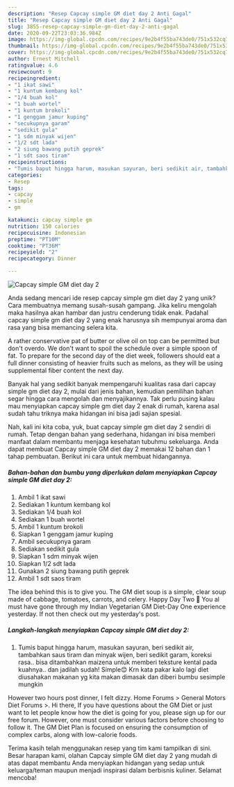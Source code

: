 ```yaml
---
description: "Resep Capcay simple GM diet day 2 Anti Gagal"
title: "Resep Capcay simple GM diet day 2 Anti Gagal"
slug: 3855-resep-capcay-simple-gm-diet-day-2-anti-gagal
date: 2020-09-22T23:03:36.984Z
image: https://img-global.cpcdn.com/recipes/9e2b4f55ba743de0/751x532cq70/capcay-simple-gm-diet-day-2-foto-resep-utama.jpg
thumbnail: https://img-global.cpcdn.com/recipes/9e2b4f55ba743de0/751x532cq70/capcay-simple-gm-diet-day-2-foto-resep-utama.jpg
cover: https://img-global.cpcdn.com/recipes/9e2b4f55ba743de0/751x532cq70/capcay-simple-gm-diet-day-2-foto-resep-utama.jpg
author: Ernest Mitchell
ratingvalue: 4.6
reviewcount: 9
recipeingredient:
- "1 ikat sawi"
- "1 kuntum kembang kol"
- "1/4 buah kol"
- "1 buah wortel"
- "1 kuntum brokoli"
- "1 genggam jamur kuping"
- "secukupnya garam"
- "sedikit gula"
- "1 sdm minyak wijen"
- "1/2 sdt lada"
- "2 siung bawang putih geprek"
- "1 sdt saos tiram"
recipeinstructions:
- "Tumis baput hingga harum, masukan sayuran, beri sedikit air, tambahkan saus tiram dan minyak wijen, beri sedikit garam, koreksi rasa.. bisa ditambahkan maizena untuk memberi teksture kental pada kuahnya.. dan jadilah sudah! Simple😊 Krn kata pakar kalo lagi diet diusahakan makanan yg kita makan dimasak dan diberi bumbu sesimple mungkin"
categories:
- Resep
tags:
- capcay
- simple
- gm

katakunci: capcay simple gm 
nutrition: 150 calories
recipecuisine: Indonesian
preptime: "PT10M"
cooktime: "PT36M"
recipeyield: "2"
recipecategory: Dinner

---
```



![Capcay simple GM diet day 2](https://img-global.cpcdn.com/recipes/9e2b4f55ba743de0/751x532cq70/capcay-simple-gm-diet-day-2-foto-resep-utama.jpg)

Anda sedang mencari ide resep capcay simple gm diet day 2 yang unik? Cara membuatnya memang susah-susah gampang. Jika keliru mengolah maka hasilnya akan hambar dan justru cenderung tidak enak. Padahal capcay simple gm diet day 2 yang enak harusnya sih mempunyai aroma dan rasa yang bisa memancing selera kita.

A rather conservative pat of butter or olive oil on top can be permitted but don&#39;t overdo. We don&#39;t want to spoil the schedule over a simple spoon of fat. To prepare for the second day of the diet week, followers should eat a full dinner consisting of heavier fruits such as melons, as they will be using supplemental fiber content the next day.

Banyak hal yang sedikit banyak mempengaruhi kualitas rasa dari capcay simple gm diet day 2, mulai dari jenis bahan, kemudian pemilihan bahan segar hingga cara mengolah dan menyajikannya. Tak perlu pusing kalau mau menyiapkan capcay simple gm diet day 2 enak di rumah, karena asal sudah tahu triknya maka hidangan ini bisa jadi sajian spesial.


Nah, kali ini kita coba, yuk, buat capcay simple gm diet day 2 sendiri di rumah. Tetap dengan bahan yang sederhana, hidangan ini bisa memberi manfaat dalam membantu menjaga kesehatan tubuhmu sekeluarga. Anda dapat membuat Capcay simple GM diet day 2 memakai 12 bahan dan 1 tahap pembuatan. Berikut ini cara untuk membuat hidangannya.

<!--inarticleads1-->

##### Bahan-bahan dan bumbu yang diperlukan dalam menyiapkan Capcay simple GM diet day 2:

1. Ambil 1 ikat sawi
1. Sediakan 1 kuntum kembang kol
1. Sediakan 1/4 buah kol
1. Sediakan 1 buah wortel
1. Ambil 1 kuntum brokoli
1. Siapkan 1 genggam jamur kuping
1. Ambil secukupnya garam
1. Sediakan sedikit gula
1. Siapkan 1 sdm minyak wijen
1. Siapkan 1/2 sdt lada
1. Gunakan 2 siung bawang putih geprek
1. Ambil 1 sdt saos tiram


The idea behind this is to give you. The GM diet soup is a simple, clear soup made of cabbage, tomatoes, carrots, and celery. Happy Day Two 🙂 You al must have gone through my Indian Vegetarian GM Diet-Day One experience yesterday. If not then check out my yesterday&#39;s post. 

<!--inarticleads2-->

##### Langkah-langkah menyiapkan Capcay simple GM diet day 2:

1. Tumis baput hingga harum, masukan sayuran, beri sedikit air, tambahkan saus tiram dan minyak wijen, beri sedikit garam, koreksi rasa.. bisa ditambahkan maizena untuk memberi teksture kental pada kuahnya.. dan jadilah sudah! Simple😊 Krn kata pakar kalo lagi diet diusahakan makanan yg kita makan dimasak dan diberi bumbu sesimple mungkin


However two hours post dinner, I felt dizzy. Home Forums &gt; General Motors Diet Forums &gt;. Hi there, If you have questions about the GM Diet or just want to let people know how the diet is going for you, please sign up for our free forum. However, one must consider various factors before choosing to follow it. The GM Diet Plan is focused on ensuring the consumption of complex carbs, along with low-calorie foods. 

Terima kasih telah menggunakan resep yang tim kami tampilkan di sini. Besar harapan kami, olahan Capcay simple GM diet day 2 yang mudah di atas dapat membantu Anda menyiapkan hidangan yang sedap untuk keluarga/teman maupun menjadi inspirasi dalam berbisnis kuliner. Selamat mencoba!
